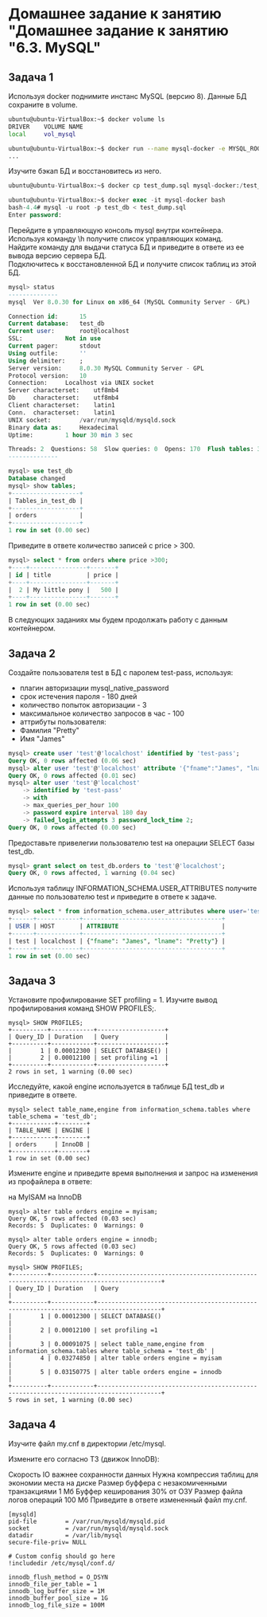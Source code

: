 # Домашнее задание к занятию "Домашнее задание к занятию "6.3. MySQL"

## Задача 1  
Используя docker поднимите инстанс MySQL (версию 8). Данные БД сохраните в volume.  
```bash
ubuntu@ubuntu-VirtualBox:~$ docker volume ls
DRIVER    VOLUME NAME
local     vol_mysql
```
```bash
ubuntu@ubuntu-VirtualBox:~$ docker run --name mysql-docker -e MYSQL_ROOT_PASSWORD=mysql -ti -p 3306:3306 -v vol_mysql:/etc/mysql/ mysql:8.0
...
```
Изучите бэкап БД и восстановитесь из него.  
```sql
ubuntu@ubuntu-VirtualBox:~$ docker cp test_dump.sql mysql-docker:/test_dump.sql
```
```sql
ubuntu@ubuntu-VirtualBox:~$ docker exec -it mysql-docker bash
bash-4.4# mysql -u root -p test_db < test_dump.sql
Enter password: 
```
Перейдите в управляющую консоль mysql внутри контейнера.  
Используя команду \h получите список управляющих команд.  
Найдите команду для выдачи статуса БД и приведите в ответе из ее вывода версию сервера БД.  
Подключитесь к восстановленной БД и получите список таблиц из этой БД.  
```sql
mysql> status
--------------
mysql  Ver 8.0.30 for Linux on x86_64 (MySQL Community Server - GPL)

Connection id:		15
Current database:	test_db
Current user:		root@localhost
SSL:			Not in use
Current pager:		stdout
Using outfile:		''
Using delimiter:	;
Server version:		8.0.30 MySQL Community Server - GPL
Protocol version:	10
Connection:		Localhost via UNIX socket
Server characterset:	utf8mb4
Db     characterset:	utf8mb4
Client characterset:	latin1
Conn.  characterset:	latin1
UNIX socket:		/var/run/mysqld/mysqld.sock
Binary data as:		Hexadecimal
Uptime:			1 hour 30 min 3 sec

Threads: 2  Questions: 58  Slow queries: 0  Opens: 170  Flush tables: 3  Open tables: 88  Queries per second avg: 0.010
--------------

mysql> use test_db
Database changed
mysql> show tables;
+-------------------+
| Tables_in_test_db |
+-------------------+
| orders            |
+-------------------+
1 row in set (0.00 sec)
```
Приведите в ответе количество записей с price > 300.  
```sql
mysql> select * from orders where price >300;
+----+----------------+-------+
| id | title          | price |
+----+----------------+-------+
|  2 | My little pony |   500 |
+----+----------------+-------+
1 row in set (0.00 sec)
```
В следующих заданиях мы будем продолжать работу с данным контейнером.  

## Задача 2  
Создайте пользователя test в БД c паролем test-pass, используя:  

- плагин авторизации mysql_native_password  
- срок истечения пароля - 180 дней  
- количество попыток авторизации - 3  
- максимальное количество запросов в час - 100  
- аттрибуты пользователя:  
- Фамилия "Pretty"  
- Имя "James"  
```sql
mysql> create user 'test'@'localchost' identified by 'test-pass';
Query OK, 0 rows affected (0.06 sec)
mysql> alter user 'test'@'localchost' attribute '{"fname":"James", "lname":"Pretty"}';
Query OK, 0 rows affected (0.01 sec)
mysql> alter user 'test'@'localchost'
    -> identified by 'test-pass'
    -> with
    -> max_queries_per_hour 100
    -> password expire interval 180 day
    -> failed_login_attempts 3 password_lock_time 2;
Query OK, 0 rows affected (0.00 sec)
```
Предоставьте привелегии пользователю test на операции SELECT базы test_db.  
```sql
mysql> grant select on test_db.orders to 'test'@'localchost';
Query OK, 0 rows affected, 1 warning (0.04 sec)
```
Используя таблицу INFORMATION_SCHEMA.USER_ATTRIBUTES получите данные по пользователю test и приведите в ответе к задаче.  
```sql
mysql> select * from information_schema.user_attributes where user='test';
+------+------------+---------------------------------------+
| USER | HOST       | ATTRIBUTE                             |
+------+------------+---------------------------------------+
| test | localchost | {"fname": "James", "lname": "Pretty"} |
+------+------------+---------------------------------------+
1 row in set (0.00 sec)
```
## Задача 3  
Установите профилирование SET profiling = 1. Изучите вывод профилирования команд SHOW PROFILES;.
```
mysql> SHOW PROFILES;
+----------+------------+-------------------+
| Query_ID | Duration   | Query             |
+----------+------------+-------------------+
|        1 | 0.00012300 | SELECT DATABASE() |
|        2 | 0.00012100 | set profiling =1  |
+----------+------------+-------------------+
2 rows in set, 1 warning (0.00 sec)
```
Исследуйте, какой engine используется в таблице БД test_db и приведите в ответе.
```
mysql> select table_name,engine from information_schema.tables where table_schema = 'test_db';
+------------+--------+
| TABLE_NAME | ENGINE |
+------------+--------+
| orders     | InnoDB |
+------------+--------+
1 row in set (0.00 sec)
```
Измените engine и приведите время выполнения и запрос на изменения из профайлера в ответе:

на MyISAM
на InnoDB
```
mysql> alter table orders engine = myisam;
Query OK, 5 rows affected (0.03 sec)
Records: 5  Duplicates: 0  Warnings: 0

mysql> alter table orders engine = innodb;
Query OK, 5 rows affected (0.03 sec)
Records: 5  Duplicates: 0  Warnings: 0

mysql> SHOW PROFILES;
+----------+------------+----------------------------------------------------------------------------------------+
| Query_ID | Duration   | Query                                                                                  |
+----------+------------+----------------------------------------------------------------------------------------+
|        1 | 0.00012300 | SELECT DATABASE()                                                                      |
|        2 | 0.00012100 | set profiling =1                                                                       |
|        3 | 0.00091075 | select table_name,engine from information_schema.tables where table_schema = 'test_db' |
|        4 | 0.03274850 | alter table orders engine = myisam                                                     |
|        5 | 0.03150775 | alter table orders engine = innodb                                                     |
+----------+------------+----------------------------------------------------------------------------------------+
5 rows in set, 1 warning (0.00 sec)
```

## Задача 4
Изучите файл my.cnf в директории /etc/mysql.

Измените его согласно ТЗ (движок InnoDB):

Скорость IO важнее сохранности данных
Нужна компрессия таблиц для экономии места на диске
Размер буффера с незакомиченными транзакциями 1 Мб
Буффер кеширования 30% от ОЗУ
Размер файла логов операций 100 Мб
Приведите в ответе измененный файл my.cnf.
```
[mysqld]
pid-file        = /var/run/mysqld/mysqld.pid
socket          = /var/run/mysqld/mysqld.sock
datadir         = /var/lib/mysql
secure-file-priv= NULL

# Custom config should go here
!includedir /etc/mysql/conf.d/

innodb_flush_method = O_DSYN
innodb_file_per_table = 1
innodb_log_buffer_size = 1M
innodb_buffer_pool_size = 1G
innodb_log_file_size = 100M
```
